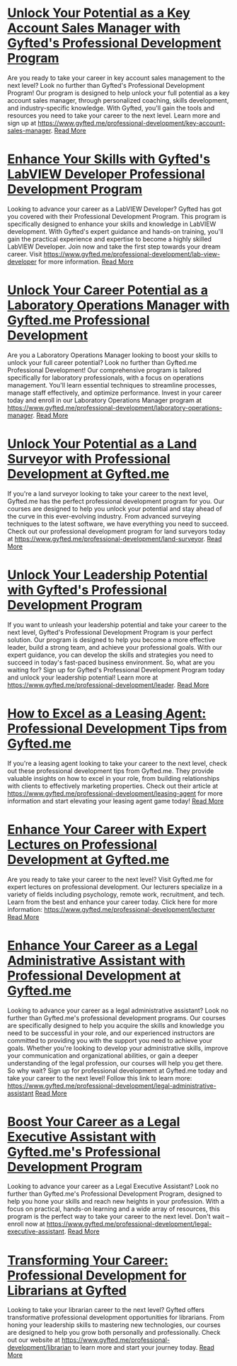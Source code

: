 # [Unlock Your Potential as a Key Account Sales Manager with Gyfted's Professional Development Program](https://www.gyfted.me/professional-development/key-account-sales-manager)

Are you ready to take your career in key account sales management to the next level? Look no further than Gyfted's Professional Development Program! Our program is designed to help unlock your full potential as a key account sales manager, through personalized coaching, skills development, and industry-specific knowledge. With Gyfted, you'll gain the tools and resources you need to take your career to the next level. Learn more and sign up at https://www.gyfted.me/professional-development/key-account-sales-manager. [Read More](https://www.gyfted.me/professional-development/key-account-sales-manager)

# [Enhance Your Skills with Gyfted's LabVIEW Developer Professional Development Program](https://www.gyfted.me/professional-development/lab-view-developer)

Looking to advance your career as a LabVIEW Developer? Gyfted has got you covered with their Professional Development Program. This program is specifically designed to enhance your skills and knowledge in LabVIEW development. With Gyfted's expert guidance and hands-on training, you'll gain the practical experience and expertise to become a highly skilled LabVIEW Developer. Join now and take the first step towards your dream career. Visit https://www.gyfted.me/professional-development/lab-view-developer for more information. [Read More](https://www.gyfted.me/professional-development/lab-view-developer)

# [Unlock Your Career Potential as a Laboratory Operations Manager with Gyfted.me Professional Development](https://www.gyfted.me/professional-development/laboratory-operations-manager)

Are you a Laboratory Operations Manager looking to boost your skills to unlock your full career potential? Look no further than Gyfted.me Professional Development! Our comprehensive program is tailored specifically for laboratory professionals, with a focus on operations management. You'll learn essential techniques to streamline processes, manage staff effectively, and optimize performance. Invest in your career today and enroll in our Laboratory Operations Manager program at https://www.gyfted.me/professional-development/laboratory-operations-manager. [Read More](https://www.gyfted.me/professional-development/laboratory-operations-manager)

# [Unlock Your Potential as a Land Surveyor with Professional Development at Gyfted.me](https://www.gyfted.me/professional-development/land-surveyor)

If you're a land surveyor looking to take your career to the next level, Gyfted.me has the perfect professional development program for you. Our courses are designed to help you unlock your potential and stay ahead of the curve in this ever-evolving industry. From advanced surveying techniques to the latest software, we have everything you need to succeed. Check out our professional development program for land surveyors today at https://www.gyfted.me/professional-development/land-surveyor. [Read More](https://www.gyfted.me/professional-development/land-surveyor)

# [Unlock Your Leadership Potential with Gyfted's Professional Development Program](https://www.gyfted.me/professional-development/leader)

If you want to unleash your leadership potential and take your career to the next level, Gyfted's Professional Development Program is your perfect solution. Our program is designed to help you become a more effective leader, build a strong team, and achieve your professional goals. With our expert guidance, you can develop the skills and strategies you need to succeed in today's fast-paced business environment. So, what are you waiting for? Sign up for Gyfted's Professional Development Program today and unlock your leadership potential! Learn more at https://www.gyfted.me/professional-development/leader. [Read More](https://www.gyfted.me/professional-development/leader)

# [How to Excel as a Leasing Agent: Professional Development Tips from Gyfted.me](https://www.gyfted.me/professional-development/leasing-agent)

If you're a leasing agent looking to take your career to the next level, check out these professional development tips from Gyfted.me. They provide valuable insights on how to excel in your role, from building relationships with clients to effectively marketing properties. Check out their article at https://www.gyfted.me/professional-development/leasing-agent for more information and start elevating your leasing agent game today! [Read More](https://www.gyfted.me/professional-development/leasing-agent)

# [Enhance Your Career with Expert Lectures on Professional Development at Gyfted.me](https://www.gyfted.me/professional-development/lecturer)

Are you ready to take your career to the next level? Visit Gyfted.me for expert lectures on professional development. Our lecturers specialize in a variety of fields including psychology, remote work, recruitment, and tech. Learn from the best and enhance your career today. Click here for more information: https://www.gyfted.me/professional-development/lecturer [Read More](https://www.gyfted.me/professional-development/lecturer)

# [Enhance Your Career as a Legal Administrative Assistant with Professional Development at Gyfted.me](https://www.gyfted.me/professional-development/legal-administrative-assistant)

Looking to advance your career as a legal administrative assistant? Look no further than Gyfted.me's professional development programs. Our courses are specifically designed to help you acquire the skills and knowledge you need to be successful in your role, and our experienced instructors are committed to providing you with the support you need to achieve your goals. Whether you're looking to develop your administrative skills, improve your communication and organizational abilities, or gain a deeper understanding of the legal profession, our courses will help you get there. So why wait? Sign up for professional development at Gyfted.me today and take your career to the next level! Follow this link to learn more: https://www.gyfted.me/professional-development/legal-administrative-assistant [Read More](https://www.gyfted.me/professional-development/legal-administrative-assistant)

# [Boost Your Career as a Legal Executive Assistant with Gyfted.me's Professional Development Program](https://www.gyfted.me/professional-development/legal-executive-assistant)

Looking to advance your career as a Legal Executive Assistant? Look no further than Gyfted.me's Professional Development Program, designed to help you hone your skills and reach new heights in your profession. With a focus on practical, hands-on learning and a wide array of resources, this program is the perfect way to take your career to the next level. Don't wait – enroll now at https://www.gyfted.me/professional-development/legal-executive-assistant. [Read More](https://www.gyfted.me/professional-development/legal-executive-assistant)

# [Transforming Your Career: Professional Development for Librarians at Gyfted](https://www.gyfted.me/professional-development/librarian)

Looking to take your librarian career to the next level? Gyfted offers transformative professional development opportunities for librarians. From honing your leadership skills to mastering new technologies, our courses are designed to help you grow both personally and professionally. Check out our website at https://www.gyfted.me/professional-development/librarian to learn more and start your journey today. [Read More](https://www.gyfted.me/professional-development/librarian)


